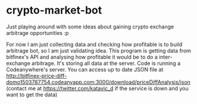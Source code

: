 # crypto-market-bot
Just playing around with some ideas about gaining crypto exchange arbitrage opportunities :p


For now I am just collecting data and checking how profitable is to build arbitrage bot, so I am just validating idea. This program is getting data from bitfinex's API and analysing how profitable it would be to do a inter-exchange arbitrage. It's storing all data at the server. Code is running a Codeanywhere's server. You can access up to date JSON file at 
http://bitfinex-price-diff-domo1503787754.codeanyapp.com:3000/download/priceDiffAnalysis/json (contact me at https://twitter.com/katavic_d if the service is down and you want to get the data)